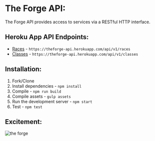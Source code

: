 # The Forge API:

The Forge API provides access to services via a RESTful HTTP interface.

## Heroku App API Endpoints:
- [Races](https://theforge-api.herokuapp.com/api/v1/races) -  `https://theforge-api.herokuapp.com/api/v1/races`
- [Classes](https://theforge-api.herokuapp.com/api/v1/classes) -  `https://theforge-api.herokuapp.com/api/v1/classes`

## Installation:
1. Fork/Clone
2. Install dependencies - `npm install`
3. Compile - `npm run build`
4. Compile assets - `gulp assets`
5. Run the development server - `npm start`
6. Test - `npm test`

## Excitement:
![the forge](https://media.giphy.com/media/q0eh4TU8OMXRu/giphy.gif)